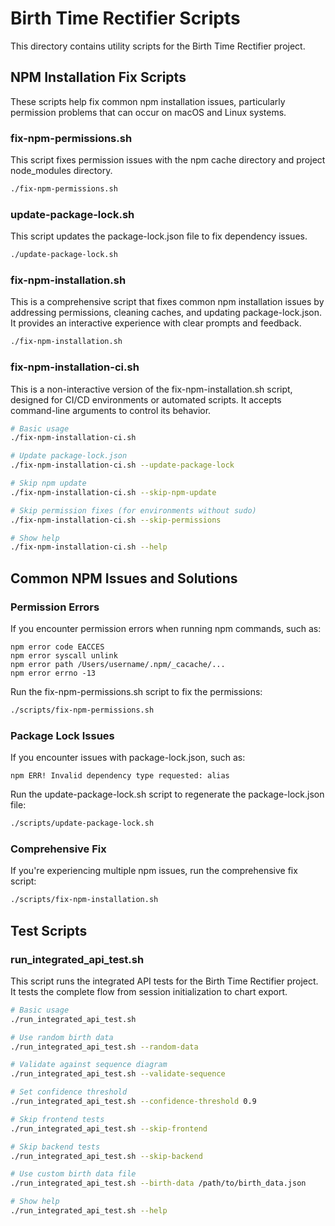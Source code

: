 # Birth Time Rectifier Scripts

This directory contains utility scripts for the Birth Time Rectifier project.

## NPM Installation Fix Scripts

These scripts help fix common npm installation issues, particularly permission problems that can occur on macOS and Linux systems.

### fix-npm-permissions.sh

This script fixes permission issues with the npm cache directory and project node_modules directory.

```bash
./fix-npm-permissions.sh
```

### update-package-lock.sh

This script updates the package-lock.json file to fix dependency issues.

```bash
./update-package-lock.sh
```

### fix-npm-installation.sh

This is a comprehensive script that fixes common npm installation issues by addressing permissions, cleaning caches, and updating package-lock.json. It provides an interactive experience with clear prompts and feedback.

```bash
./fix-npm-installation.sh
```

### fix-npm-installation-ci.sh

This is a non-interactive version of the fix-npm-installation.sh script, designed for CI/CD environments or automated scripts. It accepts command-line arguments to control its behavior.

```bash
# Basic usage
./fix-npm-installation-ci.sh

# Update package-lock.json
./fix-npm-installation-ci.sh --update-package-lock

# Skip npm update
./fix-npm-installation-ci.sh --skip-npm-update

# Skip permission fixes (for environments without sudo)
./fix-npm-installation-ci.sh --skip-permissions

# Show help
./fix-npm-installation-ci.sh --help
```

## Common NPM Issues and Solutions

### Permission Errors

If you encounter permission errors when running npm commands, such as:

```
npm error code EACCES
npm error syscall unlink
npm error path /Users/username/.npm/_cacache/...
npm error errno -13
```

Run the fix-npm-permissions.sh script to fix the permissions:

```bash
./scripts/fix-npm-permissions.sh
```

### Package Lock Issues

If you encounter issues with package-lock.json, such as:

```
npm ERR! Invalid dependency type requested: alias
```

Run the update-package-lock.sh script to regenerate the package-lock.json file:

```bash
./scripts/update-package-lock.sh
```

### Comprehensive Fix

If you're experiencing multiple npm issues, run the comprehensive fix script:

```bash
./scripts/fix-npm-installation.sh
```

## Test Scripts

### run_integrated_api_test.sh

This script runs the integrated API tests for the Birth Time Rectifier project. It tests the complete flow from session initialization to chart export.

```bash
# Basic usage
./run_integrated_api_test.sh

# Use random birth data
./run_integrated_api_test.sh --random-data

# Validate against sequence diagram
./run_integrated_api_test.sh --validate-sequence

# Set confidence threshold
./run_integrated_api_test.sh --confidence-threshold 0.9

# Skip frontend tests
./run_integrated_api_test.sh --skip-frontend

# Skip backend tests
./run_integrated_api_test.sh --skip-backend

# Use custom birth data file
./run_integrated_api_test.sh --birth-data /path/to/birth_data.json

# Show help
./run_integrated_api_test.sh --help
```

